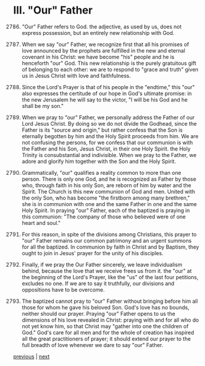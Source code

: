 # III. "Our" Father

2786. "Our" Father refers to God. the adjective, as used by us, does not express possession, but an entirely new relationship with God.

2787. When we say "our" Father, we recognize first that all his promises of love announced by the prophets are fulfilled in the new and eternal covenant in his Christ: we have become "his" people and he is henceforth "our" God. This new relationship is the purely gratuitous gift of belonging to each other: we are to respond to "grace and truth" given us in Jesus Christ with love and faithfulness.

2788. Since the Lord's Prayer is that of his people in the "endtime," this "our" also expresses the certitude of our hope in God's ultimate promise: in the new Jerusalem he will say to the victor, "I will be his God and he shall be my son."

2789. When we pray to "our" Father, we personally address the Father of our Lord Jesus Christ. By doing so we do not divide the Godhead, since the Father is its "source and origin," but rather confess that the Son is eternally begotten by him and the Holy Spirit proceeds from him. We are not confusing the persons, for we confess that our communion is with the Father and his Son, Jesus Christ, in their one Holy Spirit. the Holy Trinity is consubstantial and indivisible. When we pray to the Father, we adore and glorify him together with the Son and the Holy Spirit.

2790. Grammatically, "our" qualifies a reality common to more than one person. There is only one God, and he is recognized as Father by those who, through faith in his only Son, are reborn of him by water and the Spirit. The Church is this new communion of God and men. United with the only Son, who has become "the firstborn among many brethren," she is in communion with one and the same Father in one and the same Holy Spirit. In praying "our" Father, each of the baptized is praying in this communion: "The company of those who believed were of one heart and soul."

2791. For this reason, in spite of the divisions among Christians, this prayer to "our" Father remains our common patrimony and an urgent summons for all the baptized. In communion by faith in Christ and by Baptism, they ought to join in Jesus' prayer for the unity of his disciples.

2792. Finally, if we pray the Our Father sincerely, we leave individualism behind, because the love that we receive frees us from it. the "our" at the beginning of the Lord's Prayer, like the "us" of the last four petitions, excludes no one. If we are to say it truthfully, our divisions and oppositions have to be overcome.

2793. The baptized cannot pray to "our" Father without bringing before him all those for whom he gave his beloved Son. God's love has no bounds, neither should our prayer. Praying "our" Father opens to us the dimensions of his love revealed in Christ: praying with and for all who do not yet know him, so that Christ may "gather into one the children of God." God's care for all men and for the whole of creation has inspired all the great practitioners of prayer; it should extend our prayer to the full breadth of love whenever we dare to say "our" Father.

[previous](https://github.com/Tenari/non-fiction/blob/master/catechism/__PA2.md) | [next](https://github.com/Tenari/non-fiction/blob/master/catechism/__PA4.md)